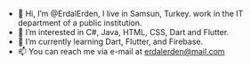 - 👋 Hi, I’m @ErdalErden, I live in Samsun, Turkey.  work in the IT department of a public institution.
- 👀 I’m interested in C#, Java, HTML, CSS, Dart and Flutter.
- 🌱 I’m currently learning Dart, Flutter, and Firebase.
- 📫 You can reach me via e-mail at erdalerden@mail.com

<!---
ErdalErden/ErdalErden is a ✨ special ✨ repository because its `README.md` (this file) appears on your GitHub profile.
You can click the Preview link to take a look at your changes.
--->


